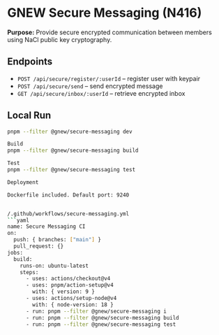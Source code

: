 
# GNEW Secure Messaging (N416)

**Purpose:** Provide secure encrypted communication between members using NaCl public key cryptography.

## Endpoints
- `POST /api/secure/register/:userId` – register user with keypair
- `POST /api/secure/send` – send encrypted message
- `GET /api/secure/inbox/:userId` – retrieve encrypted inbox

## Local Run
```bash
pnpm --filter @gnew/secure-messaging dev

Build
pnpm --filter @gnew/secure-messaging build

Test
pnpm --filter @gnew/secure-messaging test

Deployment

Dockerfile included. Default port: 9240


/.github/workflows/secure-messaging.yml
```yaml
name: Secure Messaging CI
on:
  push: { branches: ["main"] }
  pull_request: {}
jobs:
  build:
    runs-on: ubuntu-latest
    steps:
      - uses: actions/checkout@v4
      - uses: pnpm/action-setup@v4
        with: { version: 9 }
      - uses: actions/setup-node@v4
        with: { node-version: 18 }
      - run: pnpm --filter @gnew/secure-messaging i
      - run: pnpm --filter @gnew/secure-messaging build
      - run: pnpm --filter @gnew/secure-messaging test



